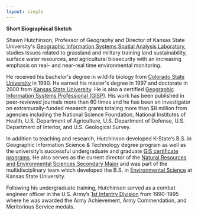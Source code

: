 ```yaml
---
layout: single
---
```


<strong>Short Biographical Sketch</strong>

Shawn Hutchinson, Professor of Geography and Director of Kansas State University's <a href="https://www.ksu.edu/gissal">Geographic Information Systems Spatial Analysis Laboratory</a>, studies issues related to grassland and military training land sustainability, surface water resources, and agricultural biosecurity with an increasing emphasis on real- and near-real time environmental monitoring.

He received his bachelor's degree in wildlife biology from <a href="https://www.colostate.edu/">Colorado State University</a> in 1990. He earned his master's degree in 1997 and doctorate in 2000 from <a href="https://www.ksu.edu">Kansas State University</a>. He is also a certified <a href="https://gisci.org">Geographic Information Systems Professional (GISP)</a>. His work has been published in peer-reviewed journals more than 60 times and he has been an investigator on extramurally-funded research grants totaling more than $8 million from agencies including the National Science Foundation, National Institutes of Health, U.S. Department of Agriculture, U.S. Department of Defense, U.S. Department of Interior, and U.S. Geological Survey.

In addition to teaching and research, Hutchinson developed K-State’s B.S. in Geographic Information Science & Technology degree program as well as the university’s successful undergraduate and graduate <a href="https://www.k-state.edu/geography/academics/giscertificates.html">GIS certificate programs</a>. He also serves as the current director of the <a href="https://www.ksu.edu/nres">Natural Resources and Environmental Sciences Secondary Major</a> and was part of the multidisciplinary team which developed the B.S. in <a href="https://www.k-state.edu/environmental-science/explore/">Environmental Science</a> at Kansas State University.

Following his undergraduate training, Hutchinson served as a combat engineer officer in the U.S. Army’s <a href="https://www.fdmuseum.org/about-the-1st-infantry-division/">1st Infantry Division</a> from 1990-1995 where he was awarded the Army Achievement, Army Commendation, and Meritorious Service medals.
